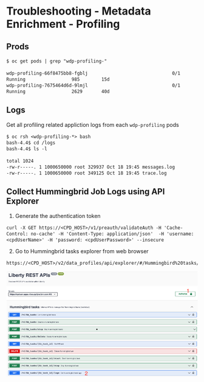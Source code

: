 # Troubleshooting - Metadata Enrichment - Profiling
## Prods 

```
$ oc get pods | grep "wdp-profiling-"

wdp-profiling-66f8475bb8-fgblj                               0/1     Running                 985        15d
wdp-profiling-7675464d6d-9lmjl                               0/1     Running                 2629       40d
```

## Logs
Get all profiling related appliction logs from each `wdp-profiling` pods
```
$ oc rsh <wdp-profiling-*> bash
bash-4.4$ cd /logs
bash-4.4$ ls -l

total 1024
-rw-r-----. 1 1000650000 root 329937 Oct 18 19:45 messages.log
-rw-r-----. 1 1000650000 root 349125 Oct 18 19:45 trace.log
```
## Collect Hummingbrid Job Logs using API Explorer 
1. Generate the authentication token 
```
curl -X GET https://<CPD_HOST>/v1/preauth/validateAuth -H 'Cache-Control: no-cache' -H 'Content-Type: application/json'  -H 'username: <cpdUserName>' -H 'password: <cpdUserPassword>' --insecure
```
2. Go to Hummingbrid tasks explorer from web browser
```
https://<CPD_HOST>/v2/data_profiles/api/explorer/#/Hummingbird%20tasks/getHbTaskLogs
```
![](https://github.com/sanjitc/Cloud-Pak-for-Data/blob/main/images/API-Explorer-Hummingbrid-Job-Log.png)

